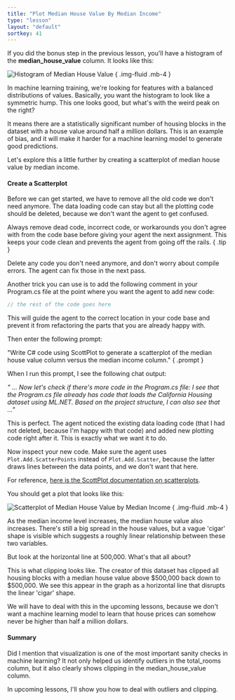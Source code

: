 ```yaml
---
title: "Plot Median House Value By Median Income"
type: "lesson"
layout: "default"
sortkey: 41
---
```


If you did the bonus step in the previous lesson, you'll have a histogram of the **median_house_value** column. It looks like this:

![Histogram of Median House Value](../img/medianhousevalue-histogram.png)
{ .img-fluid .mb-4 }

In machine learning training, we're looking for features with a balanced distributions of values. Basically, you want the histogram to look like a symmetric hump. This one looks good, but what's with the weird peak on the right?

It means there are a statistically significant number of housing blocks in the dataset with a house value around half a million dollars. This is an example of bias, and it will make it harder for a machine learning model to generate good predictions.

Let's explore this a little further by creating a scatterplot of median house value by median income.

#### Create a Scatterplot

Before we can get started, we have to remove all the old code we don't need anymore. The data loading code can stay but all the plotting code should be deleted, because we don't want the agent to get confused.

Always remove dead code, incorrect code, or workarounds you don't agree with from the code base before giving your agent the next assignment. This keeps your code clean and prevents the agent from going off the rails.
{ .tip }

Delete any code you don't need anymore, and don't worry about compile errors. The agent can fix those in the next pass.

Another trick you can use is to add the following comment in your Program.cs file at the point where you want the agent to add new code:

```csharp
// the rest of the code goes here
```

This will guide the agent to the correct location in your code base and prevent it from refactoring the parts that you are already happy with.

Then enter the following prompt:

"Write C# code using ScottPlot to generate a scatterplot of the median house value column versus the median income column."
{ .prompt }

When I run this prompt, I see the following chat output:

_" ... Now let's check if there's more code in the Program.cs file:
I see that the Program.cs file already has code that loads the California Housing dataset using ML.NET. Based on the project structure, I can also see that ..."_

This is perfect. The agent noticed the existing data loading code (that I had not deleted, because I'm happy with that code) and added new plotting code right after it. This is exactly what we want it to do.

Now inspect your new code. Make sure the agent uses `Plot.Add.ScatterPoints` instead of `Plot.Add.Scatter`, because the latter draws lines between the data points, and we don't want that here.

For reference, [here is the ScottPlot documentation on scatterplots](https://www.scottplot.net/cookbook/5.0/Scatter/).

You should get a plot that looks like this:

![Scatterplot of Median House Value by Median Income](../img/income-vs-housevalue.png)
{ .img-fluid .mb-4 }

As the median income level increases, the median house value also increases. There's still a big spread in the house values, but a vague 'cigar' shape is visible which suggests a roughly linear relationship between these two variables.

But look at the horizontal line at 500,000. What's that all about?

This is what clipping looks like. The creator of this dataset has clipped all housing blocks with a median house value above $500,000 back down to $500,000. We see this appear in the graph as a horizontal line that disrupts the linear 'cigar' shape.

We will have to deal with this in the upcoming lessons, because we don't want a machine learning model to learn that house prices can somehow never be higher than half a million dollars.

#### Summary

Did I mention that visualization is one of the most important sanity checks in machine learning? It not only helped us identify outliers in the total_rooms column, but it also clearly shows clipping in the median_house_value column.

In upcoming lessons, I'll show you how to deal with outliers and clipping.